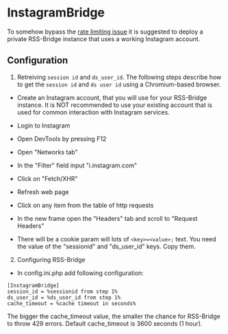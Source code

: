 InstagramBridge
===============

To somehow bypass the [rate limiting issue](https://github.com/RSS-Bridge/rss-bridge/issues/1891)
it is suggested to deploy a private RSS-Bridge instance that uses a working Instagram account.

Configuration
-------------

1. Retreiving `session id` and `ds_user_id`.
The following steps describe how to get the `session id` and `ds user id` using a Chromium-based browser.

- Create an Instagram account, that you will use for your RSS-Bridge instance.
It is NOT recommended to use your existing account that is used for common interaction with Instagram services.

- Login to Instagram

- Open DevTools by pressing F12

- Open "Networks tab"

- In the "Filter" field input "i.instagram.com"

- Click on "Fetch/XHR"

- Refresh web page

- Click on any item from the table of http requests

- In the new frame open the "Headers" tab and scroll to "Request Headers"

- There will be a cookie param will lots of `<key>=<value>;` text. You need the value of the "sessionid" and "ds_user_id" keys. Copy them.

2. Configuring RSS-Bridge

- In config.ini.php add following configuration:

```
[InstagramBridge]
session_id = %sessionid from step 1%
ds_user_id = %ds_user_id from step 1%
cache_timeout = %cache timeout in seconds%
```

The bigger the cache_timeout value, the smaller the chance for RSS-Bridge to throw 429 errors.
Default cache_timeout is 3600 seconds (1 hour).
